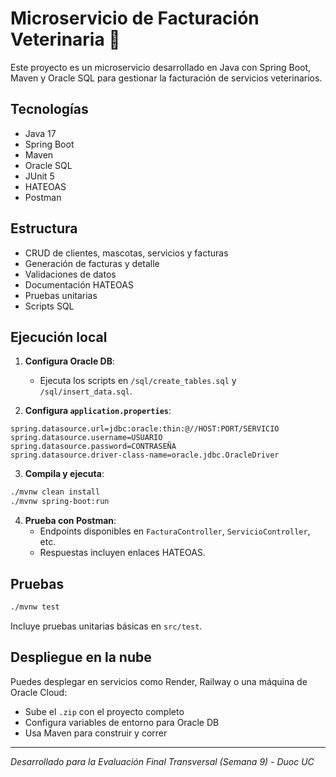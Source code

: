 
# Microservicio de Facturación Veterinaria 🐾

Este proyecto es un microservicio desarrollado en Java con Spring Boot, Maven y Oracle SQL para gestionar la facturación de servicios veterinarios.

## Tecnologías
- Java 17
- Spring Boot
- Maven
- Oracle SQL
- JUnit 5
- HATEOAS
- Postman

## Estructura
- CRUD de clientes, mascotas, servicios y facturas
- Generación de facturas y detalle
- Validaciones de datos
- Documentación HATEOAS
- Pruebas unitarias
- Scripts SQL

## Ejecución local

1. **Configura Oracle DB**:
   - Ejecuta los scripts en `/sql/create_tables.sql` y `/sql/insert_data.sql`.

2. **Configura `application.properties`**:

```
spring.datasource.url=jdbc:oracle:thin:@//HOST:PORT/SERVICIO
spring.datasource.username=USUARIO
spring.datasource.password=CONTRASEÑA
spring.datasource.driver-class-name=oracle.jdbc.OracleDriver
```

3. **Compila y ejecuta**:
```bash
./mvnw clean install
./mvnw spring-boot:run
```

4. **Prueba con Postman**:
   - Endpoints disponibles en `FacturaController`, `ServicioController`, etc.
   - Respuestas incluyen enlaces HATEOAS.

## Pruebas

```bash
./mvnw test
```

Incluye pruebas unitarias básicas en `src/test`.

## Despliegue en la nube

Puedes desplegar en servicios como Render, Railway o una máquina de Oracle Cloud:

- Sube el `.zip` con el proyecto completo
- Configura variables de entorno para Oracle DB
- Usa Maven para construir y correr

---

_Desarrollado para la Evaluación Final Transversal (Semana 9) - Duoc UC_
